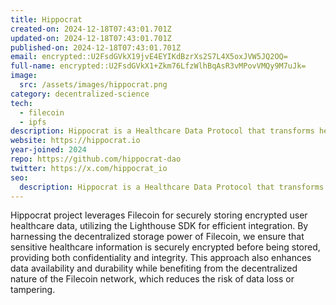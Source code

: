 ```yaml
---
title: Hippocrat
created-on: 2024-12-18T07:43:01.701Z
updated-on: 2024-12-18T07:43:01.701Z
published-on: 2024-12-18T07:43:01.701Z
email: encrypted::U2FsdGVkX19jvE4EYIKdBzrXs2S7L4X5oxJVW5JQ2OQ=
full-name: encrypted::U2FsdGVkX1+Zkm76LfzWlhBqAsR3vMPovVMQy9M7uJk=
image:
  src: /assets/images/hippocrat.png
category: decentralized-science
tech:
  - filecoin
  - ipfs
description: Hippocrat is a Healthcare Data Protocol that transforms healthcare data collection and utilization by leveraging blockchain technology and zero-knowledge proofs.
website: https://hippocrat.io
year-joined: 2024
repo: https://github.com/hippocrat-dao
twitter: https://x.com/hippocrat_io
seo:
  description: Hippocrat is a Healthcare Data Protocol that transforms healthcare data collection and utilization by leveraging blockchain technology and zero-knowledge proofs.
---
```


Hippocrat project leverages Filecoin for securely storing encrypted user healthcare data, utilizing the Lighthouse SDK for efficient integration. By harnessing the decentralized storage power of Filecoin, we ensure that sensitive healthcare information is securely encrypted before being stored, providing both confidentiality and integrity. This approach also enhances data availability and durability while benefiting from the decentralized nature of the Filecoin network, which reduces the risk of data loss or tampering.
